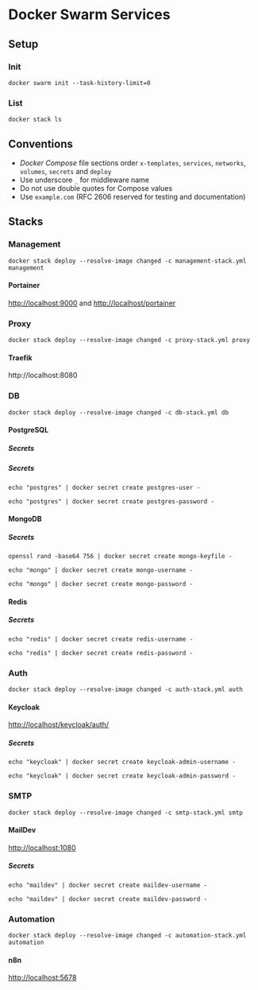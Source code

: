 # Docker Swarm Services

## Setup
### Init
```shell
docker swarm init --task-history-limit=0
```

### List
```shell
docker stack ls
```

## Conventions
- *Docker Compose* file sections order `x-templates`, `services`, `networks`, `volumes`, `secrets` and `deploy`
- Use underscore `_` for middleware name
- Do not use double quotes for Compose values
- Use `example.com` (RFC 2606 reserved for testing and documentation)

## Stacks
### Management
```shell
docker stack deploy --resolve-image changed -c management-stack.yml management
```

#### Portainer
[http://localhost:9000](http://localhost:9000) and [http://localhost/portainer](http://localhost/portainer)

### Proxy
```shell
docker stack deploy --resolve-image changed -c proxy-stack.yml proxy
```

#### Traefik
http://localhost:8080

### DB
```shell
docker stack deploy --resolve-image changed -c db-stack.yml db
```

#### PostgreSQL
##### Secrets
##### Secrets
````shell
echo "postgres" | docker secret create postgres-user -
````
````shell
echo "postgres" | docker secret create postgres-password -
````

#### MongoDB
##### Secrets
````shell
openssl rand -base64 756 | docker secret create mongo-keyfile -
````
```shell
echo "mongo" | docker secret create mongo-username -
```
```shell
echo "mongo" | docker secret create mongo-password -
```

#### Redis
##### Secrets
```shell
echo "redis" | docker secret create redis-username -
```
```shell
echo "redis" | docker secret create redis-password -
```

### Auth
```shell
docker stack deploy --resolve-image changed -c auth-stack.yml auth
```

#### Keycloak
[http://localhost/keycloak/auth/](http://localhost/keycloak/auth/)

##### Secrets
```shell
echo "keycloak" | docker secret create keycloak-admin-username -
```
```shell
echo "keycloak" | docker secret create keycloak-admin-password -
```

### SMTP
```shell
docker stack deploy --resolve-image changed -c smtp-stack.yml smtp
```

#### MailDev
[http://localhost:1080](http://localhost:1080)

##### Secrets
```shell
echo "maildev" | docker secret create maildev-username -
```

```shell
echo "maildev" | docker secret create maildev-password -
```

### Automation
```shell
docker stack deploy --resolve-image changed -c automation-stack.yml automation
```

#### n8n
[http://localhost:5678](http://localhost:5678)